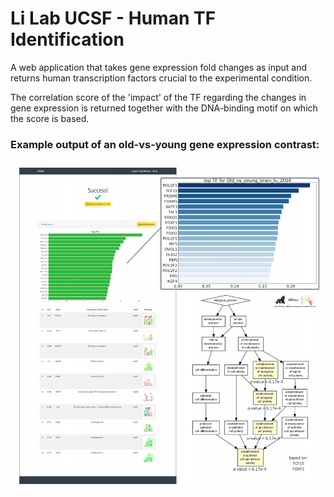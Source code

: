 # Li Lab UCSF - Human TF Identification

A web application that takes gene expression fold changes as input and returns human transcription factors crucial to the experimental condition.

The correlation score of the 'impact' of the TF regarding the changes in gene expression is returned together with the DNA-binding motif on which the score is based.

### Example output of an old-vs-young gene expression contrast:

![alt text](https://raw.githubusercontent.com/splovyt/HumanTFIdentification/master/web_interface_screenshot.png)
